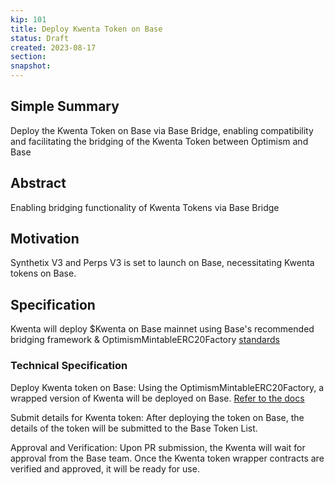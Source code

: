 ```yaml
---
kip: 101
title: Deploy Kwenta Token on Base
status: Draft
created: 2023-08-17
section: 
snapshot:
---
```


## Simple Summary
Deploy the Kwenta Token on Base via Base Bridge, enabling compatibility and facilitating the bridging of the Kwenta Token between Optimism and Base

## Abstract
Enabling bridging functionality of Kwenta Tokens via Base Bridge

## Motivation
Synthetix V3 and Perps V3 is set to launch on Base, necessitating Kwenta tokens on Base. 

## Specification
Kwenta will deploy $Kwenta on Base mainnet using Base's recommended bridging framework & OptimismMintableERC20Factory [standards](https://docs.base.org/tokens/list/)

### Technical Specification
Deploy Kwenta token on Base: Using the OptimismMintableERC20Factory, a wrapped version of Kwenta will be deployed on Base. [Refer to the docs](https://docs.base.org/tokens/list/)

Submit details for Kwenta token: After deploying the token on Base, the details of the token will be submitted to the Base Token List.

Approval and Verification: Upon PR submission, the Kwenta will wait for approval from the Base team. Once the Kwenta token wrapper contracts are verified and approved, it will be ready for use.
